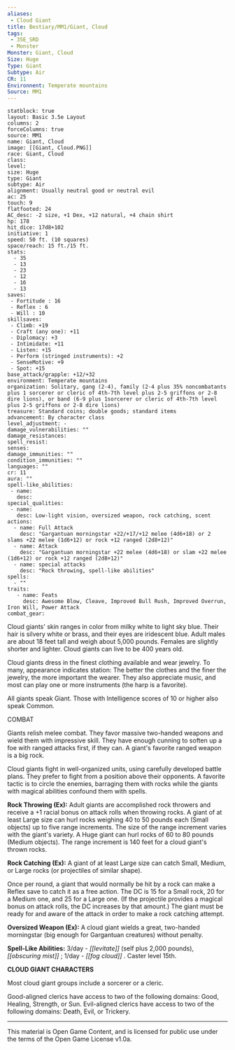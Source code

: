 ```yaml
---
aliases:
 - Cloud Giant
title: Bestiary/MM1/Giant, Cloud
tags: 
 - 35E_SRD
 - Monster
Monster: Giant, Cloud
Size: Huge
Type: Giant
Subtype: Air
CR: 11
Environnent: Temperate mountains
Source: MM1
---
```


```statblock
statblock: true
layout: Basic 3.5e Layout
columns: 2
forceColumns: true
source: MM1 
name: Giant, Cloud
image: [[Giant, Cloud.PNG]]
race: Giant, Cloud
class: 
level: 
size: Huge
type: Giant
subtype: Air
alignment: Usually neutral good or neutral evil
ac: 25
touch: 9
flatfooted: 24
AC_desc: -2 size, +1 Dex, +12 natural, +4 chain shirt
hp: 178
hit_dice: 17d8+102
initiative: 1
speed: 50 ft. (10 squares)
space/reach: 15 ft./15 ft.
stats:
  - 35
  - 13
  - 23
  - 12
  - 16
  - 13
saves:
 - Fortitude : 16
 - Reflex : 6
 - Will : 10
skillsaves:
 - Climb: +19
 - Craft (any one): +11
 - Diplomacy: +3
 - Intimidate: +11
 - Listen: +15
 - Perform (stringed instruments): +2
 - SenseMotive: +9
 - Spot: +15
base_attack/grapple: +12/+32
environment: Temperate mountains
organization: Solitary, gang (2-4), family (2-4 plus 35% noncombatants plus 1 sorcerer or cleric of 4th-7th level plus 2-5 griffons or 2-8 dire lions), or band (6-9 plus 1sorcerer or cleric of 4th-7th level plus 2-5 griffons or 2-8 dire lions)
treasure: Standard coins; double goods; standard items
advancement: By character class
level_adjustment: -
damage_vulnerabilities: ""
damage_resistances: 
spell_resist: 
senses: 
damage_immunities: ""
condition_immunities: ""
languages: ""
cr: 11
aura: ""
spell-like_abilities:
 - name: 
   desc: 
special_qualities:
 - name:
   desc: Low-light vision, oversized weapon, rock catching, scent
actions:
  - name: Full Attack
    desc: "Gargantuan morningstar +22/+17/+12 melee (4d6+18) or 2 slams +22 melee (1d6+12) or rock +12 ranged (2d8+12)"
  - name: Attack
    desc: "Gargantuan morningstar +22 melee (4d6+18) or slam +22 melee (1d6+12) or rock +12 ranged (2d8+12)"
  - name: special attacks
    desc: "Rock throwing, spell-like abilities"
spells:
  - ""
traits:
   - name: Feats
     desc: Awesome Blow, Cleave, Improved Bull Rush, Improved Overrun, Iron Will, Power Attack
combat_gear:  
```


Cloud giants' skin ranges in color from milky white to light sky blue. Their hair is silvery white or brass, and their eyes are iridescent blue. Adult males are about 18 feet tall and weigh about 5,000 pounds. Females are slightly shorter and lighter. Cloud giants can live to be 400 years old.

Cloud giants dress in the finest clothing available and wear jewelry. To many, appearance indicates station: The better the clothes and the finer the jewelry, the more important the wearer. They also appreciate music, and most can play one or more instruments (the harp is a favorite).

All giants speak Giant. Those with Intelligence scores of 10 or higher also speak Common.

COMBAT

Giants relish melee combat. They favor massive two-handed weapons and wield them with impressive skill. They have enough cunning to soften up a foe with ranged attacks first, if they can. A giant's favorite ranged weapon is a big rock.

Cloud giants fight in well-organized units, using carefully developed battle plans. They prefer to fight from a position above their opponents. A favorite tactic is to circle the enemies, barraging them with rocks while the giants with magical abilities confound them with spells.


**Rock Throwing (Ex):** Adult giants are accomplished rock throwers and receive a +1 racial bonus on attack rolls when throwing rocks. A giant of at least Large size can hurl rocks weighing 40 to 50 pounds each (Small objects) up to five range increments. The size of the range increment varies with the giant's variety. A Huge giant can hurl rocks of 60 to 80 pounds (Medium objects). The range increment is 140 feet for a cloud giant's thrown rocks.


**Rock Catching (Ex):** A giant of at least Large size can catch Small, Medium, or Large rocks (or projectiles of similar shape).

Once per round, a giant that would normally be hit by a rock can make a Reflex save to catch it as a free action. The DC is 15 for a Small rock, 20 for a Medium one, and 25 for a Large one. (If the projectile provides a magical bonus on attack rolls, the DC increases by that amount.) The giant must be ready for and aware of the attack in order to make a rock catching attempt.


**Oversized Weapon (Ex):** A cloud giant wields a great, two-handed morningstar (big enough for Gargantuan creatures) without penalty.


**Spell-Like Abilities:** 3/day - *[[levitate]]* (self plus 2,000 pounds), *[[obscuring mist]]* ; 1/day - *[[fog cloud]]* . Caster level 15th.


**CLOUD GIANT CHARACTERS**


Most cloud giant groups include a sorcerer or a cleric.

Good-aligned clerics have access to two of the following domains: Good, Healing, Strength, or Sun. Evil-aligned clerics have access to two of the following domains: Death, Evil, or Trickery.

---

This material is Open Game Content, and is licensed for public use under the terms of the Open Game License v1.0a.
